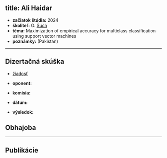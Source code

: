 title: Ali Haidar
---

* **začiatok štúdia:** 2024    
* **školiteľ:** O. [Šuch](DS_such)      
* **téma:**  Maximization of empirical accuracy for multiclass classification using support vector machines      
* **poznámky:** (Pakistan)



---


## Dizertačná skúška

* [žiadosť](DS_dsziadost.pdf)   

* **oponent:**     
* **komisia:**    
* **dátum:**    
* **výsledok:**    




## Obhajoba



---


## Publikácie




